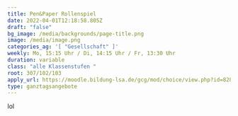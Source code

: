 ```yaml
---
title: Pen&Paper Rollenspiel
date: 2022-04-01T12:18:58.805Z
draft: "false"
bg_image: /media/backgrounds/page-title.png
image: /media/image.png
categories_ag: '[ "Gesellschaft" ]'
weekly: Mo, 15:15 Uhr / Di, 14:15 Uhr / Fr, 13:30 Uhr
duration: variable
class: "alle Klassenstufen "
root: 307/102/103
apply_url: https://moodle.bildung-lsa.de/gcg/mod/choice/view.php?id=828
type: ganztagsangebote
---
```

lol
